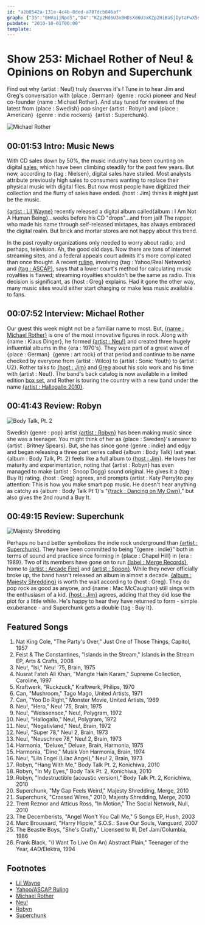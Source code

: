 ```yaml
---
id: "a2b0542a-131e-4c4b-8ded-a787dcb846af"
graph: {"35":"BHVaijNpdS","D4":"KZp2Hd6U3xBHDsXd6U3xKZp2HiBaSjDytaFwX5sL","1XJ":"9MGtlBBiU49MGtlavOQq9MGtlBAbYBBBiU4n5Dgi97qipn5Dgin5DgixXJ0i97qipX6cfd97qipBHm1G","2A3":"9i39CNFhHLNFhHLWa3PdNFhHLTiA3pNFhHLRUWknRUWknTiA3pRUWknlcqukRUWkntLUuoNQRu5RUWkn97qipWa3Pd97qipBHm1G97qipX6cfd"}
pubdate: "2010-10-01T00:00"
template: 
---
```






# Show 253: Michael Rother of Neu! & Opinions on Robyn and Superchunk

Find out why {artist : Neu!} truly deserves it's ! Tune in to hear Jim and Greg's conversation with {place : German}  {genre : rock} pioneer and Neu! co-founder {name : Michael Rother}. And stay tuned for reviews of the latest from {place : Swedish} pop singer {artist : Robyn} and {place : American}  {genre : indie rockers}  {artist : Superchunk}.

![Michael Rother](https://static.soundopinions.org/images/2010/rother.jpg)



## 00:01:53 Intro: Music News

With CD sales down by 50%, the music industry has been counting on digital [sales](http://www.ft.com/cms/s/0/4b5a3c80-c998-11df-b3d6-00144feab49a.html), which have been climbing steadily for the past few years. But now, according to {tag : Nielsen}, digital sales have stalled. Most analysts attribute previously high sales to consumers wanting to replace their physical music with digital files. But now most people have digitized their collection and the flurry of sales have ended. {host : Jim} thinks it might just be the music.

[{artist : Lil Wayne}](http://www.lilwayne-online.com/) recently released a digital album called{album : I Am Not A Human Being}...weeks before his CD "drops"...and from jail! The rapper, who made his name through self-released mixtapes, has always embraced the digital realm. But brick and mortar stores are not happy about this trend.

In the past royalty organizations only needed to worry about radio, and perhaps, television. Ah, the good old days. Now there are tons of internet streaming sites, and a federal appeals court admits it's more complicated than once thought. A recent [ruling](http://www.latimes.com/entertainment/sns-music-streaming-royalties,0,4925036.story), involving {tag : Yahoo/Real Networks} and [{tag : ASCAP}](http://www.ascap.com/press/2010/0929_Court_Decision.aspx), says that a lower court's method for calculating music royalties is flawed; streaming royalties shouldn't be the same as radio. This decision is significant, as {host : Greg} explains. Had it gone the other way, many music sites would either start charging or make less music available to fans.



## 00:07:52 Interview: Michael Rother

Our guest this week might not be a familiar name to most. But, [{name : Michael Rother}](http://www.michaelrother.de/) is one of the most innovative figures in rock. Along with {name : Klaus Dinger}, he formed [{artist : Neu!}](http://www.allmusic.com/cg/amg.dll?p=amg&sql=1:NEU!) and created three hugely influential albums in the {era : 1970's}. They were part of a great wave of {place : German}  {genre : art rock} of that period and continue to be name checked by everyone from {artist : Wilco} to {artist : Sonic Youth} to {artist : U2}. Rother talks to [{host : Jim}](http://blogs.vocalo.org/jderogatis/2010/09/neu-riding-through-the-night-and-stopping-chicago-this-evening/36317) and [Greg](http://leisureblogs.chicagotribune.com/turn_it_up/2010/09/neu-is-cool-35-years-after-revolutionizing-rock.html) about his solo work and his time with {artist : Neu!}. The band's back catalog is now available in a limited edition [box set](http://www.neu2010.com/), and Rother is touring the country with a new band under the name [{artist : Hallogallo 2010}](http://blogs.myspace.com/index.cfm?fuseaction=blog.view&friendId=131220155&blogId=530885231).



## 00:41:43 Review: Robyn

![Body Talk, Pt. 2](https://static.soundopinions.org/assets/253/1XJ0.jpg)

Swedish {genre : pop} artist [{artist : Robyn}](http://www.robyn.com/) has been making music since she was a teenager. You might think of her as {place : Sweden}'s answer to {artist : Britney Spears}. But, she has since gone {genre : indie} and edgy and began releasing a three part series called {album : Body Talk} last year. {album : Body Talk, Pt. 2} feels like a full album to [{host : Jim}](http://blogs.vocalo.org/jderogatis/2010/09/album-review-robyn-%e2%80%9cbody-talk-pt-2%e2%80%9d/37762). He loves her maturity and experimentation, noting that {artist : Robyn} has even managed to make {artist : Snoop Dogg} sound original. He gives it a {tag : Buy It} rating. {host : Greg} agrees, and prompts {artist : Katy Perry}to pay attention: This is how you make smart pop music. He doesn't hear anything as catchy as {album : Body Talk Pt 1}'s "[{track : Dancing on My Own}](http://vimeo.com/11925060)," but also gives the 2nd round a Buy It.



## 00:49:15 Review: Superchunk

![Majesty Shredding](https://static.soundopinions.org/assets/253/2A30.jpg)

Perhaps no band better symbolizes the indie rock underground than [{artist : Superchunk}](/show/269/). They have been committed to being "{genre : indie}" both in terms of sound and practice since forming in {place : Chapel Hill} in {era : 1989}. Two of its members have gone on to run [{label : Merge Records}](http://www.mergerecords.com/), home to [{artist : Arcade Fire}](/show/290/) and [{artist : Spoon}](/show/102/). While they never officially broke up, the band hasn't released an album in almost a decade. [{album : Majesty Shredding}](http://www.mergerecords.com/store/store_detail.php?catalog_id=717) is worth the wait according to {host : Greg}. They do pop rock as good as anyone, and {name : Mac McCaughan} still sings with the enthusiasm of a kid. [{host : Jim}](http://blogs.vocalo.org/jderogatis/2010/09/album-review-superchunk-majesty-shredding/37592) agrees, adding that they did lose the plot for a little while. He's happy to hear they have returned to form - simple exuberance - and Superchunk gets a double {tag : Buy It}.



## Featured Songs

1. Nat King Cole, "The Party's Over," Just One of Those Things, Capitol, 1957
2. Feist & The Constantines, "Islands in the Stream," Islands in the Stream EP, Arts & Crafts, 2008
3. Neu!, "Isi," Neu! '75, Brain, 1975
4. Nusrat Fateh Ali Khan, "Mangte Hain Karam," Supreme Collection, Caroline, 1997
5. Kraftwerk, "Ruckzuck," Kraftwerk, Philips, 1970
6. Can, "Mushroom," Tago Mago, United Artists, 1971
7. Can, "Yoo Do Right," Monster Movie, United Artists, 1969
8. Neu!, "Hero," Neu! '75, Brain, 1975
9. Neu!, "Weissensee," Neu!, Polygram, 1972
10. Neu!, "Hallogallo," Neu!, Polygram, 1972
11. Neu!, "Negativland," Neu!, Brain, 1972
12. Neu!, "Super 78," Neu! 2, Brain, 1973
13. Neu!, "Neuschnee 78," Neu! 2, Brain, 1973
14. Harmonia, "Deluxe," Deluxe, Brain, Harmonia, 1975
15. Harmonia, "Dino," Musik Von Harmonia, Brain, 1974
16. Neu!, "Lila Engel (Lilac Angel)," Neu! 2, Brain, 1973
17. Robyn, "Hang With Me," Body Talk Pt. 2, Konichiwa, 2010
18. Robyn, "In My Eyes," Body Talk Pt. 2, Konichiwa, 2010
19. Robyn, "Indestructible (acoustic version)," Body Talk Pt. 2, Konichiwa, 2010
20. Superchunk, "My Gap Feels Weird," Majesty Shredding, Merge, 2010
21. Superchunk, "Crossed Wires," 2010, Majesty Shredding, Merge, 2010
22. Trent Reznor and Atticus Ross, "In Motion," The Social Network, Null, 2010
23. The Decemberists, "Angel Won't You Call Me," 5 Songs EP, Hush, 2003
24. Marc Broussard, "Harry Hippie," S.O.S.: Save Our Souls, Vanguard, 2007
25. The Beastie Boys, "She's Crafty," Licensed to Ill, Def Jam/Columbia, 1986
26. Frank Black, "(I Want To Live On An) Abstract Plain," Teenager of the Year, 4AD/Elektra, 1994



## Footnotes

- [Lil Wayne](http://www.youngmoney.com/)
- [Yahoo/ASCAP Ruling](http://latimesblogs.latimes.com/entertainmentnewsbuzz/2010/09/federal-appeals-court-tosses-out-method-for-calculating-music-streaming-royalties.html)
- [Michael Rother](http://www.michaelrother.de/en/)
- [Neu!](http://www.discogs.com/artist/12636-Neu!)
- [Robyn](http://robyn.com/)
- [Superchunk](http://superchunk.com/)